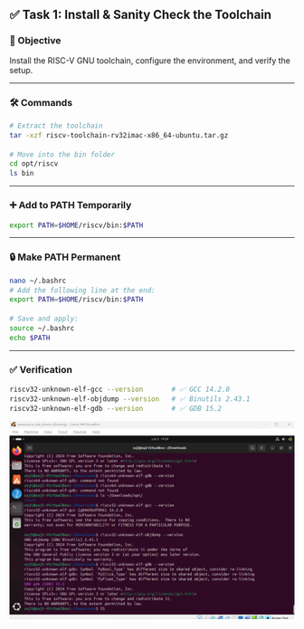 ## ✅ Task 1: Install & Sanity Check the Toolchain

### 🎯 Objective  
Install the RISC-V GNU toolchain, configure the environment, and verify the setup.

---

### 🛠️ Commands

```bash
# Extract the toolchain
tar -xzf riscv-toolchain-rv32imac-x86_64-ubuntu.tar.gz

# Move into the bin folder
cd opt/riscv
ls bin
```

---

### ➕ Add to PATH Temporarily

```bash
export PATH=$HOME/riscv/bin:$PATH
```

---

### 🔒 Make PATH Permanent

```bash
nano ~/.bashrc
# Add the following line at the end:
export PATH=$HOME/riscv/bin:$PATH

# Save and apply:
source ~/.bashrc
echo $PATH
```

---

### ✅ Verification

```bash
riscv32-unknown-elf-gcc --version       # ✅ GCC 14.2.0
riscv32-unknown-elf-objdump --version   # ✅ Binutils 2.43.1
riscv32-unknown-elf-gdb --version       # ✅ GDB 15.2
```


![TOOLCHAIN](TOOLCHAIN.png)
